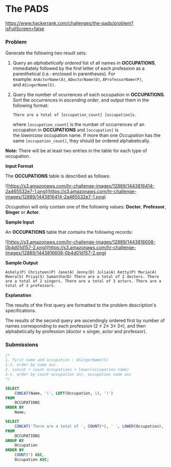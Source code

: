 # The PADS

https://www.hackerrank.com/challenges/the-pads/problem?isFullScreen=false

### Problem

Generate the following two result sets:

1. Query an *alphabetically ordered* list of all names in **OCCUPATIONS**, immediately followed by the first letter of each profession as a parenthetical (i.e.: enclosed in parentheses). For example: `AnActorName(A)`, `ADoctorName(D)`, `AProfessorName(P)`, and `ASingerName(S)`.
2. Query the number of ocurrences of each occupation in **OCCUPATIONS**. Sort the occurrences in *ascending order*, and output them in the following format:
    
    ```
    There are a total of [occupation_count] [occupation]s.
    ```
    
    where `[occupation_count]` is the number of occurrences of an occupation in **OCCUPATIONS** and `[occupation]` is the *lowercase* occupation name. If more than one *Occupation* has the same `[occupation_count]`, they should be ordered alphabetically.
    

**Note:** There will be at least two entries in the table for each type of occupation.

**Input Format**

The **OCCUPATIONS** table is described as follows:

![https://s3.amazonaws.com/hr-challenge-images/12889/1443816414-2a465532e7-1.png](https://s3.amazonaws.com/hr-challenge-images/12889/1443816414-2a465532e7-1.png)

*Occupation* will only contain one of the following values: **Doctor**, **Professor**, **Singer** or **Actor**.

**Sample Input**

An **OCCUPATIONS** table that contains the following records:

![https://s3.amazonaws.com/hr-challenge-images/12889/1443816608-0b4d01d157-2.png](https://s3.amazonaws.com/hr-challenge-images/12889/1443816608-0b4d01d157-2.png)

**Sample Output**

`Ashely(P)
Christeen(P)
Jane(A)
Jenny(D)
Julia(A)
Ketty(P)
Maria(A)
Meera(S)
Priya(S)
Samantha(D)
There are a total of 2 doctors.
There are a total of 2 singers.
There are a total of 3 actors.
There are a total of 3 professors.`

**Explanation**

The results of the first query are formatted to the problem description's specifications.

The results of the second query are ascendingly ordered first by number of names corresponding to each profession (2 ≤ 2≤ 3≤ 3≤), and then alphabetically by profession (doctor ≤ singer, actor and professor).

### Submissions

```sql
/*
1. first name and occupation : ASingerName(S)
1-1. order by name asc
2. concat + count occupations + lower(occupation name)
2-1. order by count occupation asc, occupation name asc
*/

SELECT
    CONCAT(Name, '(', LEFT(Occupation, 1), ')')
FROM
    OCCUPATIONS
ORDER BY
    Name;

SELECT
    CONCAT('There are a total of ', COUNT(*), ' ', LOWER(Occupation), 's.')
FROM
    OCCUPATIONS
GROUP BY
    Occupation
ORDER BY
    COUNT(*) ASC,
    Occupation ASC;
```
